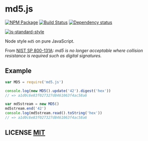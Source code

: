 # md5.js[![NPM Package](https://img.shields.io/npm/v/md5.js.svg?style=flat-square)](https://www.npmjs.org/package/md5.js)[![Build Status](https://img.shields.io/travis/crypto-browserify/md5.js.svg?branch=master&style=flat-square)](https://travis-ci.org/crypto-browserify/md5.js)[![Dependency status](https://img.shields.io/david/crypto-browserify/md5.js.svg?style=flat-square)](https://david-dm.org/crypto-browserify/md5.js#info=dependencies)[![js-standard-style](https://cdn.rawgit.com/feross/standard/master/badge.svg)](https://github.com/feross/standard)Node style `md5` on pure JavaScript.From [NIST SP 800-131A][1]: *md5 is no longer acceptable where collision resistance is required such as digital signatures.*## Example```jsvar MD5 = require('md5.js')console.log(new MD5().update('42').digest('hex'))// => a1d0c6e83f027327d8461063f4ac58a6var md5stream = new MD5()md5stream.end('42')console.log(md5stream.read().toString('hex'))// => a1d0c6e83f027327d8461063f4ac58a6```## LICENSE [MIT](LICENSE)[1]: http://nvlpubs.nist.gov/nistpubs/SpecialPublications/NIST.SP.800-131Ar1.pdf